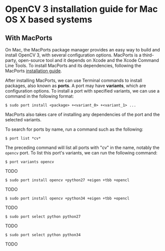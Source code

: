 # OpenCV 3 installation guide for Mac OS X based systems

## With MacPorts

On Mac, the MacPorts package manager provides an easy way to build and install OpenCV 3, with several configuration options. MacPorts is a third-party, open-source tool and it depends on Xcode and the Xcode Command Line Tools. To install MacPorts and its dependencies, following the MacPorts [installation guide](https://www.macports.org/install.php).

After installing MacPorts, we can use Terminal commands to install packages, also known as **ports**. A port may have **variants**, which are configuration options. To install a port with specified variants, we can use a command in the following format:

    $ sudo port install <package> +<variant_0> +<variant_1> ...

MacPorts also takes care of installing any dependencies of the port and the selected variants.

To search for ports by name, run a command such as the following:

    $ port list *cv*

The preceding command will list all ports with "cv" in the name, notably the `opencv` port. To list this port's variants, we can run the following command:

    $ port variants opencv

TODO

    $ sudo port install opencv +python27 +eigen +tbb +opencl

TODO

    $ sudo port install opencv +python34 +eigen +tbb +opencl

TODO

    $ sudo port select python python27

TODO

    $ sudo port select python python34

TODO
